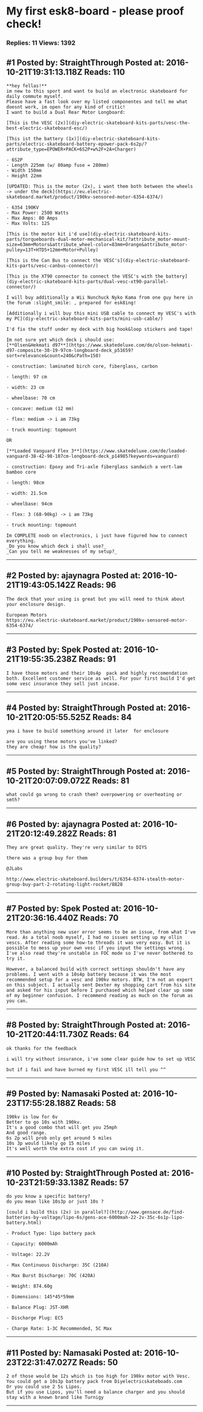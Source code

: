# My first esk8-board - please proof check!

### Replies: 11 Views: 1392

## \#1 Posted by: StraightThrough Posted at: 2016-10-21T19:31:13.118Z Reads: 110

```
**hey fellas!**
im new to this sport and want to build an electronic skateboard for daily commute myself.
Please have a fast look over my listed componentes and tell me what doesnt work, im open for any kind of critic!
I want to build a Dual Rear Motor Longboard:

[This is the VESC (2x)](diy-electric-skateboard-kits-parts/vesc-the-best-electric-skateboard-esc/)

[This ist the battery (1x)](diy-electric-skateboard-kits-parts/electric-skateboard-battery-epower-pack-6s2p/?attribute_type=EPOWER+PACK+6S2P+w%2F+2A+Charger)

- 6S2P
- Length 225mm (w/ 80amp fuse = 280mm)
- Width 150mm
- Height 22mm

[UPDATED: This is the motor (2x), i want them both between the wheels -> under the deck](https://eu.electric-skateboard.market/product/190kv-sensored-motor-6354-6374/)

- 6354 190KV
- Max Power: 2500 Watts
- Max Amps: 80 Amps
- Max Volts: 12S

[This is the motor kit i'd use](diy-electric-skateboard-kits-parts/torqueboards-dual-motor-mechanical-kit/?attribute_motor-mount-size=63mm+Motors&attribute_wheel-color=83mm+Orange&attribute_motor-pulley=13T+HTD5+12mm+Motor+Pulley)

[This is the Can Bus to connect the VESC's](diy-electric-skateboard-kits-parts/vesc-canbus-connector/)

[This is the XT90 connector to connect the VESC's with the battery](diy-electric-skateboard-kits-parts/dual-vesc-xt90-parallel-connector/)

I will buy additionally a Wii Nunchuck Nyko Kama from one guy here in the forum :slight_smile: , prepared for esk8ing!

[Additionally i will buy this mini USB cable to connect my VESC's with my PC](diy-electric-skateboard-kits-parts/mini-usb-cable/)

I'd fix the stuff under my deck with big hook&loop stickers and tape!

Im not sure yet which deck i should use:
[**Olsen&Hekmati d97**](https://www.skatedeluxe.com/de/olson-hekmati-d97-composite-38-19-97cm-longboard-deck_p51659?sort=relevance&count=240&cPath=150)

- construction: laminated birch core, fiberglass, carbon

- length: 97 cm  

- width: 23 cm 

- wheelbase: 70 cm

- concave: medium (12 mm)

- flex: medium -> i am 73kg

- truck mounting: topmount  

OR

[**Loaded Vanguard Flex 3**](https://www.skatedeluxe.com/de/loaded-vanguard-38-42-98-107cm-longboard-deck_p14985?keywords=vanguard)

- construction: Epoxy and Tri-axle fiberglass sandwich a vert-lam bamboo core

- length: 98cm

- width: 21.5cm

- wheelbase: 94cm

- flex: 3 (68-90kg) -> i am 73kg

- truck mounting: topmount  

Im COMPLETE noob on electronics, i just have figured how to connect everything.
_Do you know which deck i shall use?_
_Can you tell me weaknesses of my setup?_
```

---
## \#2 Posted by: ajaynagra Posted at: 2016-10-21T19:43:05.142Z Reads: 96

```
The deck that your using is great but you will need to think about your enclosure design.

European Motors
https://eu.electric-skateboard.market/product/190kv-sensored-motor-6354-6374/
```

---
## \#3 Posted by: Spek Posted at: 2016-10-21T19:55:35.238Z Reads: 91

```
I have those motors and their 10s4p  pack and highly reccomendation both. Excellent customer service as well. For your first build I'd get some vesc insurance they sell just incase.
```

---
## \#4 Posted by: StraightThrough Posted at: 2016-10-21T20:05:55.525Z Reads: 84

```
yea i have to build something around it later  for enclosure

are you using these motors you've linked?
they are cheap! how is the quality?
```

---
## \#5 Posted by: StraightThrough Posted at: 2016-10-21T20:07:09.072Z Reads: 81

```
what could go wrong to crash them? overpowering or overheating or smth?
```

---
## \#6 Posted by: ajaynagra Posted at: 2016-10-21T20:12:49.282Z Reads: 81

```
They are great quality. They're very similar to DIYS

there was a group buy for them 

@JLabs

http://www.electric-skateboard.builders/t/6354-6374-stealth-motor-group-buy-part-2-rotating-light-rocket/8828
```

---
## \#7 Posted by: Spek Posted at: 2016-10-21T20:36:16.440Z Reads: 70

```
More than anything new user error seems to be an issue, from what I've read. As a total noob myself, I had no issues setting up my ollin vescs. After reading some how-to threads it was very easy. But it is possible to mess up your own vesc if you input the settings wrong. I've also read they're unstable in FOC mode so I've never bothered to try it. 

However, a balanced build with correct settings shouldn't have any problems. I went with a 10s4p battery because it was the most recommended setup for a vesc and 190kv motors. BTW, I'm not an expert on this subject. I actually sent Dexter my shopping cart from his site and asked for his input before I purchased which helped clear up some of my beginner confusion. I recommend reading as much on the forum as you can.
```

---
## \#8 Posted by: StraightThrough Posted at: 2016-10-21T20:44:11.730Z Reads: 64

```
ok thanks for the feedback

i will try without insurance, i've some clear guide how to set up VESC

but if i fail and have burned my first VESC ill tell you ^^
```

---
## \#9 Posted by: Namasaki Posted at: 2016-10-23T17:55:28.188Z Reads: 58

```
190kv is low for 6v
Better to go 10s with 190kv. 
It's a good combo that will get you 25mph
And good range. 
6s 2p will prob only get around 5 miles
10s 3p would likely go 15 miles
It's well worth the extra cost if you can swing it.
```

---
## \#10 Posted by: StraightThrough Posted at: 2016-10-23T21:59:33.138Z Reads: 57

```
do you know a specific battery?
do you mean like 10s3p or just 10s ?

[could i build this (2x) in parallel?](http://www.gensace.de/find-batteries-by-voltage/lipo-6s/gens-ace-6000mah-22-2v-35c-6s1p-lipo-battery.html)

- Product Type: lipo battery pack

- Capacity: 6000mAh

- Voltage: 22.2V

- Max Continuous Discharge: 35C (210A)

- Max Burst Discharge: 70C (420A)

- Weight: 874.60g

- Dimensions: 145*45*59mm 

- Balance Plug: JST-XHR

- Discharge Plug: EC5 

- Charge Rate: 1-3C Recommended, 5C Max
```

---
## \#11 Posted by: Namasaki Posted at: 2016-10-23T22:31:47.027Z Reads: 50

```
2 of those would be 12s which is too high for 190kv motor with Vesc. 
You could get a 10s3p battery pack from Diyelectricskateboads.com
Or you could use 2 5s Lipos. 
But if you use Lipos, you'll need a balance charger and you should stay with a known brand like Turnigy
```

---
